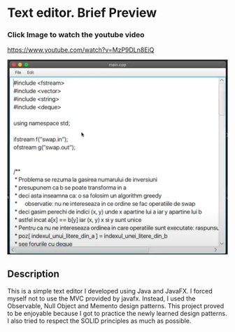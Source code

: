 # Text editor. Brief Preview

### Click Image to watch the youtube video
https://www.youtube.com/watch?v=MzP9DLn8EiQ

[![IMAGE ALT TEXT HERE](https://github.com/marius004/Text-Editor/blob/master/editor.png?raw=true)](https://www.youtube.com/watch?v=MzP9DLn8EiQ)

## Description
This is a simple text editor I developed using Java and JavaFX. I forced myself not to use the MVC provided by javafx. Instead, I used the Observable, Null Object and Memento design patterns.  This project proved to be enjoyable because I got to practice the newly learned design patterns. I also tried to respect the SOLID principles as much as possible.

